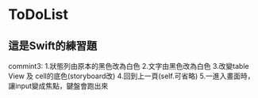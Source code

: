 # ToDoList
## 這是Swift的練習題
commint3:
1.狀態列由原本的黑色改為白色
2.文字由黑色改為白色
3.改變table View 及 cell的底色(storyboard改)
4.回到上一頁(self.可省略)
5.一進入畫面時，讓input變成焦點，鍵盤會跑出來